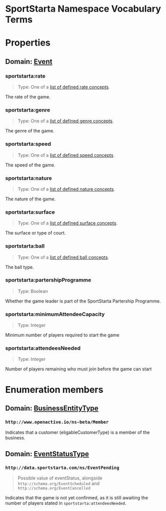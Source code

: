 # SportStarta Namespace Vocabulary Terms

# Properties

## Domain: [Event](http://schema.org/Event) 

### sportstarta:rate

> Type: One of a [list of defined rate concepts](http://www.client1.sport.sportstarta.com/api/concepts/rate). 

The rate of the game.

### sportstarta:genre

> Type: One of a [list of defined genre concepts](http://www.client1.sport.sportstarta.com/api/concepts/genre). 

The genre of the game. 

### sportstarta:speed

> Type: One of a [list of defined speed concepts](http://www.client1.sport.sportstarta.com/api/concepts/speed). 

The speed of the game. 

### sportstarta:nature

> Type: One of a [list of defined nature concepts](http://www.client1.sport.sportstarta.com/api/concepts/nature). 

The nature of the game.

### sportstarta:surface

> Type: One of a [list of defined surface concepts](http://www.client1.sport.sportstarta.com/api/concepts/surface). 

The surface or type of court.

### sportstarta:ball

> Type: One of a [list of defined ball concepts](http://www.client1.sport.sportstarta.com/api/concepts/ball). 

The ball type.

### sportstarta:partershipProgramme

> Type: Boolean

Whether the game leader is part of the SportStarta Partership Programme.

### sportstarta:minimumAttendeeCapacity

> Type: Integer

Minimum number of players required to start the game

### sportstarta:attendeesNeeded

> Type: Integer

Number of players remaining who must join before the game can start


# Enumeration members

## Domain: [BusinessEntityType](http://schema.org/BusinessEntityType)

### `http://www.openactive.io/ns-beta/Member`

Indicates that a customer (eligableCustomerType) is a member of the business.

## Domain: [EventStatusType](http://schema.org/EventStatusType) 

### `http://data.sportstarta.com/ns/EventPending`

> Possible value of eventStatus, alongside `http://schema.org/EventScheduled` and `http://schema.org/EventCancelled`

Indicates that the game is not yet confirmed, as it is still awaiting the number of players stated in `sportstarta:attendeesNeeded`.
